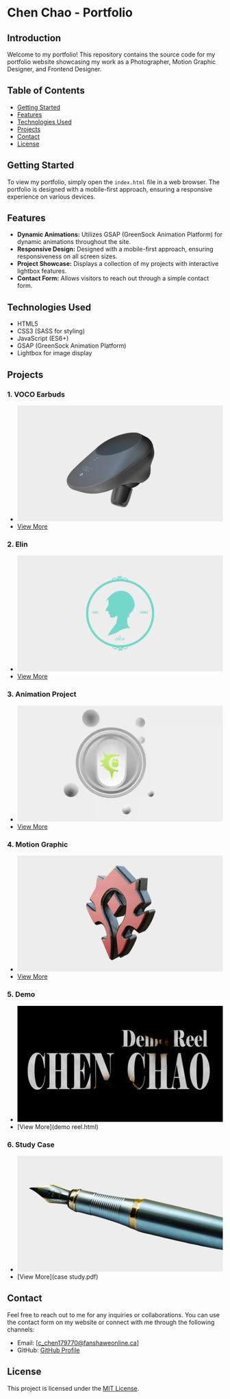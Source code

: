 # Chen Chao - Portfolio

## Introduction

Welcome to my portfolio! This repository contains the source code for my portfolio website showcasing my work as a Photographer, Motion Graphic Designer, and Frontend Designer.

## Table of Contents

- [Getting Started](#getting-started)
- [Features](#features)
- [Technologies Used](#technologies-used)
- [Projects](#projects)
- [Contact](#contact)
- [License](#license)

## Getting Started

To view my portfolio, simply open the `index.html` file in a web browser. The portfolio is designed with a mobile-first approach, ensuring a responsive experience on various devices.

## Features

- **Dynamic Animations:** Utilizes GSAP (GreenSock Animation Platform) for dynamic animations throughout the site.
- **Responsive Design:** Designed with a mobile-first approach, ensuring responsiveness on all screen sizes.
- **Project Showcase:** Displays a collection of my projects with interactive lightbox features.
- **Contact Form:** Allows visitors to reach out through a simple contact form.

## Technologies Used

- HTML5
- CSS3 (SASS for styling)
- JavaScript (ES6+)
- GSAP (GreenSock Animation Platform)
- Lightbox for image display

## Projects

### 1. VOCO Earbuds
- ![VOCO Earbuds](images/pf01.jpg)
- [View More](earbuds.html)

### 2. Elin
- ![Elin](images/pf02.png)
- [View More](elin.html)

### 3. Animation Project
- ![Animation Project](images/pf03.webp)
- [View More](po_logo.html)

### 4. Motion Graphic
- ![Motion Graphic](images/pf04.jpg)
- [View More](motion_graphic.html)

### 5. Demo
- ![Demo](images/pf05.jpg)
- [View More](demo reel.html)

### 6. Study Case
- ![Study Case](images/pf06.jpg)
- [View More](case study.pdf)

## Contact

Feel free to reach out to me for any inquiries or collaborations. You can use the contact form on my website or connect with me through the following channels:

- Email: [c_chen179770@fanshaweonline.ca]
- GitHub: [GitHub Profile](https://github.com/ryanchen888/Portfolio_ChenChao_IDP3.git)

## License

This project is licensed under the [MIT License](LICENSE).
